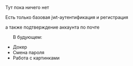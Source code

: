 <p>Тут пока ничего нет</p>
<p>Есть только базовая jwt-аутентификация и регистрация</p>
<p>а также подтверждение аккаунта по почте</p>



<ul>
    <p>В будующем:</p>
    <li>Докер</li>
    <li>Смена пароля</li>
    <li>Работа с картинками</li>
</ul>

